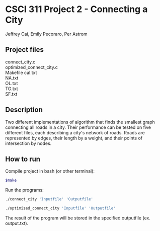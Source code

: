 # CSCI 311 Project 2 - Connecting a City

Jeffrey Cai, Emily Pecoraro, Per Astrom

## Project files
connect_city.c <br />
optimized_connect_city.c <br />
Makefile cal.txt <br />
NA.txt <br />
OL.txt <br />
TG.txt <br />
SF.txt <br />

## Description
Two different implementations of algorithm that finds the smallest graph connecting all roads in a city. Their performance can be tested on five different files, each describing a city's network of roads. Roads are represented by edges, their length by a weight, and their points of intersection by nodes.  

## How to run
Compile project in bash (or other terminal):
```bash
$make
``` 
Run the programs: 
```bash
./connect_city 'Inputfile' 'Outputfile' 

./optimized_connect_city 'Inputfile' 'Outputfile'
```
The result of the program will be stored in the specified outputfile (ex. output.txt).

